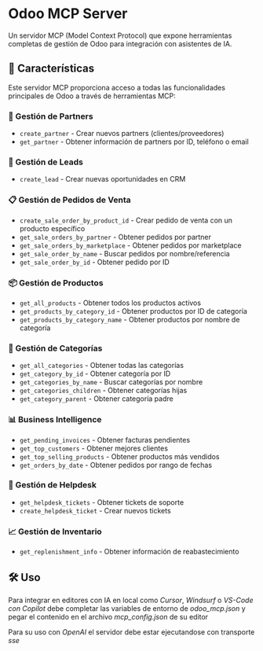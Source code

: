 # Odoo MCP Server

Un servidor MCP (Model Context Protocol) que expone herramientas completas de gestión de Odoo para integración con asistentes de IA.

## 🚀 Características

Este servidor MCP proporciona acceso a todas las funcionalidades principales de Odoo a través de herramientas MCP:

### 👥 Gestión de Partners
- `create_partner` - Crear nuevos partners (clientes/proveedores)
- `get_partner` - Obtener información de partners por ID, teléfono o email

### 🎯 Gestión de Leads
- `create_lead` - Crear nuevas oportunidades en CRM

### 📋 Gestión de Pedidos de Venta
- `create_sale_order_by_product_id` - Crear pedido de venta con un producto específico
- `get_sale_orders_by_partner` - Obtener pedidos por partner
- `get_sale_orders_by_marketplace` - Obtener pedidos por marketplace
- `get_sale_order_by_name` - Buscar pedidos por nombre/referencia
- `get_sale_order_by_id` - Obtener pedido por ID

### 📦 Gestión de Productos
- `get_all_products` - Obtener todos los productos activos
- `get_products_by_category_id` - Obtener productos por ID de categoría
- `get_products_by_category_name` - Obtener productos por nombre de categoría

### 📁 Gestión de Categorías
- `get_all_categories` - Obtener todas las categorías
- `get_category_by_id` - Obtener categoría por ID
- `get_categories_by_name` - Buscar categorías por nombre
- `get_categories_children` - Obtener categorías hijas
- `get_category_parent` - Obtener categoría padre

### 📊 Business Intelligence
- `get_pending_invoices` - Obtener facturas pendientes
- `get_top_customers` - Obtener mejores clientes
- `get_top_selling_products` - Obtener productos más vendidos
- `get_orders_by_date` - Obtener pedidos por rango de fechas

### 🎫 Gestión de Helpdesk
- `get_helpdesk_tickets` - Obtener tickets de soporte
- `create_helpdesk_ticket` - Crear nuevos tickets

### 📈 Gestión de Inventario
- `get_replenishment_info` - Obtener información de reabastecimiento

## 🛠️ Uso
Para integrar en editores con IA en local como *Cursor*, *Windsurf* o *VS-Code con Copilot* debe completar las variables de entorno de *odoo_mcp.json* y pegar el contenido en el archivo *mcp_config.json* de su editor

Para su uso con *OpenAI* el servidor debe estar ejecutandose con transporte *sse*